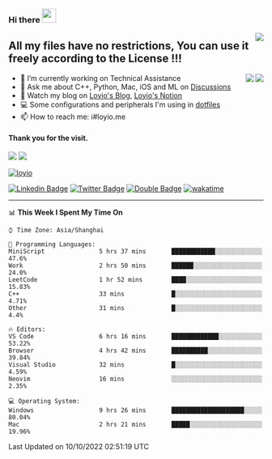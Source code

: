<h3 align="left">Hi there <img src="https://media.giphy.com/media/hvRJCLFzcasrR4ia7z/giphy.gif" width="28"></h3>
<a align="right" href="https://github.com/loyio/loyio/blob/master/STAR/README.md"><img align="right" src="https://img.shields.io/badge/LOYIO-STAR-green" /></a>

## All my files have no restrictions, You can use it freely according to the License !!!

<a href="https://github.com/loyio#gh-light-mode-only">
     <img align="right"  src="https://loy-readme.vercel.app/api/top-langs/?username=loyio&langs_count=6&hide=css,html,jupyter%20notebook" />
</a>

<a href="https://github.com/loyio#gh-dark-mode-only">
  <img align="right"  src="https://loy-readme.vercel.app/api/top-langs/?username=loyio&langs_count=6&theme=slateorange&hide=css,html,jupyter%20notebook" />
</a>



- 🔭 I’m currently working on Technical Assistance
- 💬 Ask me about C++, Python, Mac, iOS and ML on [Discussions](https://github.com/loyio/blog/discussions)
- 📔 Watch my blog on [Loyio's Blog](https://loyio.me), [Loyio's Notion](https://loyio.notion.site/loyio/Loyio-s-Dashboard-2f56bd29222a445ea9d9e8802a1ac83b)
- 💻 Some configurations and peripherals I'm using in [dotfiles](https://github.com/loyio/dotfiles)
- 📫 How to reach me: i#loyio.me


#### Thank you for the visit.
<img src="http://profile-counter.glitch.me/loyio/count.svg" />

<img src="https://loy-readme.vercel.app/api?username=loyio&show_icons=true&hide=stars&include_all_commits=true&hide_title=true&theme=slateorange" />

     

[![loyio](https://github-profile-trophy.vercel.app/?username=loyio&theme=onedark&column=4)](https://github.com/loyio)

[![Linkedin Badge](https://img.shields.io/badge/-@loyio-0077b5?style=flat-square&logo=Linkedin&logoColor=white&labelColor=0077b5&link=https://www.linkedin.com/in/loyio-hex-363172158/)](https://www.linkedin.com/in/loyio-hex-363172158/)
[![Twitter Badge](https://img.shields.io/badge/-@loyiome-1ca0f1?style=flat-square&labelColor=1ca0f1&logo=twitter&logoColor=white&link=https://twitter.com/loyiome)](https://twitter.com/loyiome)
[![Double Badge](https://img.shields.io/badge/@loyio-007722?style=flat&logo=Douban&logoColor=white)](https://www.douban.com/people/susmote)
[![wakatime](https://wakatime.com/badge/user/c0ddc104-5a20-41d1-ab9a-c4d9ea20a4d9.svg)](https://wakatime.com/@c0ddc104-5a20-41d1-ab9a-c4d9ea20a4d9)

-------
<!--START_SECTION:waka-->
📊 **This Week I Spent My Time On** 

```text
⌚︎ Time Zone: Asia/Shanghai

💬 Programming Languages: 
MiniScript               5 hrs 37 mins       ████████████░░░░░░░░░░░░░   47.6% 
Work                     2 hrs 50 mins       ██████░░░░░░░░░░░░░░░░░░░   24.0% 
LeetCode                 1 hr 52 mins        ████░░░░░░░░░░░░░░░░░░░░░   15.83% 
C++                      33 mins             █░░░░░░░░░░░░░░░░░░░░░░░░   4.71% 
Other                    31 mins             █░░░░░░░░░░░░░░░░░░░░░░░░   4.4%

🔥 Editors: 
VS Code                  6 hrs 16 mins       █████████████░░░░░░░░░░░░   53.22% 
Browser                  4 hrs 42 mins       ██████████░░░░░░░░░░░░░░░   39.84% 
Visual Studio            32 mins             █░░░░░░░░░░░░░░░░░░░░░░░░   4.59% 
Neovim                   16 mins             ░░░░░░░░░░░░░░░░░░░░░░░░░   2.35%

💻 Operating System: 
Windows                  9 hrs 26 mins       ████████████████████░░░░░   80.04% 
Mac                      2 hrs 21 mins       █████░░░░░░░░░░░░░░░░░░░░   19.96%

```


 Last Updated on 10/10/2022 02:51:19 UTC
<!--END_SECTION:waka-->
